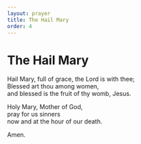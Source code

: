```yaml
---
layout: prayer
title: The Hail Mary
order: 4
---
```

# The Hail Mary

Hail Mary, full of grace, the Lord is with thee;  
Blessed art thou among women,  
and blessed is the fruit of thy womb, Jesus.  

Holy Mary, Mother of God,  
pray for us sinners  
now and at the hour of our death.  

Amen.
